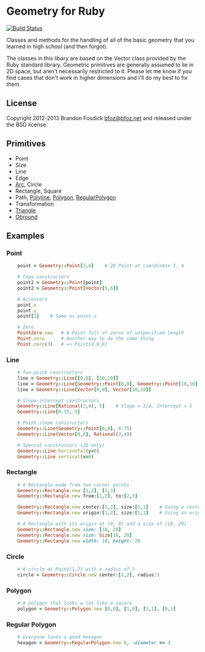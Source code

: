 Geometry for Ruby
=================

[![Build Status](https://travis-ci.org/bfoz/geometry.png)](https://travis-ci.org/bfoz/geometry)

Classes and methods for the handling of all of the basic geometry that you 
learned in high school (and then forgot).

The classes in this libary are based on the Vector class provided by the Ruby 
standard library. Geometric primitives are generally assumed to lie in 2D space,
but aren't necessarily restricted to it. Please let me know if you find cases 
that don't work in higher dimensions and I'll do my best to fix them.

License
-------

Copyright 2012-2013 Brandon Fosdick <bfoz@bfoz.net> and released under the BSD license.

Primitives
----------

- Point
- Size
- Line
- Edge
- [Arc](http://en.wikipedia.org/wiki/Arc_(geometry)), Circle
- Rectangle, Square
- Path, [Polyline](http://en.wikipedia.org/wiki/Polyline), [Polygon](http://en.wikipedia.org/wiki/Polygon), [RegularPolygon](http://en.wikipedia.org/wiki/Regular_polygon)
- Transformation
- [Triangle](http://en.wikipedia.org/wiki/Triangle)
- [Obround](http://en.wiktionary.org/wiki/obround)

Examples
--------

### Point
```ruby
    point = Geometry::Point[3,4]    # 2D Point at coordinate 3, 4

    # Copy constructors
    point2 = Geometry::Point[point]
    point2 = Geometry::Point[Vector[5,6]]

    # Accessors
    point.x
    point.y
    point[2]	# Same as point.z

    # Zero
    PointZero.new   # A Point full of zeros of unspecified length
    Point.zero      # Another way to do the same thing
    Point.zero(3)   # => Point[0,0,0]
```

### Line
```ruby
    # Two-point constructors
    line = Geometry::Line[[0,0], [10,10]]
    line = Geometry::Line[Geometry::Point[0,0], Geometry::Point[10,10]]
    line = Geometry::Line[Vector[0,0], Vector[10,10]]

    # Slope-intercept constructors
    Geometry::Line[Rational(3,4), 5]	# Slope = 3/4, Intercept = 5
    Geometry::Line[0.75, 5]

    # Point-slope constructors
    Geometry::Line(Geometry::Point[0,0], 0.75)
    Geometry::Line(Vector[0,0], Rational(3,4))

    # Special constructors (2D only)
    Geometry::Line.horizontal(y=0)
    Geometry::Line.vertical(x=0)
```

### Rectangle
```ruby
    # A Rectangle made from two corner points
    Geometry::Rectangle.new [1,2], [2,3]
    Geometry::Rectangle.new from:[1,2], to:[2,3]

    Geometry::Rectangle.new center:[1,2], size:[1,1]	# Using a center point and a size
    Geometry::Rectangle.new origin:[1,2], size:[1,1]	# Using an origin point and a size

    # A Rectangle with its origin at [0, 0] and a size of [10, 20]
    Geometry::Rectangle.new size: [10, 20]
    Geometry::Rectangle.new size: Size[10, 20]
    Geometry::Rectangle.new width: 10, height: 20
```

### Circle
```ruby
    # A circle at Point[1,2] with a radius of 3
    circle = Geometry::Circle.new center:[1,2], radius:3
```

### Polygon
```ruby
    # A polygon that looks a lot like a square
    polygon = Geometry::Polygon.new [0,0], [1,0], [1,1], [0,1]
```
### Regular Polygon
```ruby
    # Everyone loves a good hexagon
    hexagon = Geometry::RegularPolygon.new 6, :diameter => 3
```
